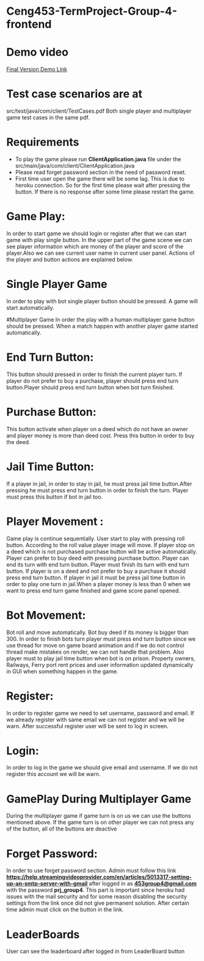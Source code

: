 # Ceng453-TermProject-Group-4-frontend

# Demo video
[Final Version Demo Link](https://www.youtube.com/watch?v=C4agqWnGeXQ)

# Test case scenarios are at
src/test/java/com/client/TestCases.pdf
Both single player and multiplayer game test cases in the same pdf.

# Requirements
* To play the game please run **ClientApplication.java** file under the src/main/java/com/client/ClientApplication.java
* Please read forget password section in the need of password reset.
* First time user open the game there will be some lag. This is due to heroku connection. So for the first time please wait after pressing the button. If there is no response after some time please restart the game.

# Game Play:
In order to start game we should login or register after that we can start game with play single button. In the upper part of the game scene we can see player information which are money of the player and score of the player.Also we can see current user name in current user panel. Actions of the player and button actions are explained below.

# Single Player Game 
In order to play with bot single player button should be pressed. A game will start automatically.

#Multiplayer Game 
In order the play with a human multiplayer game button should be pressed. When  a match happen with another player game started automatically.

# End Turn Button: 
This button should pressed in order to finish the current player turn. If player do not prefer to buy a purchase, player should press end turn button.Player should press end turn button when bot turn finished.

# Purchase Button: 
This button activate when player on a deed which do not have an owner and player money is more than deed cost. Press this button in order to buy the deed.

# Jail Time Button: 
If a player in jail, in order to stay in jail, he must press jail time button.After pressing he must press end turn button in order to finish the turn. Player must press this button if bot in jail too.

# Player Movement :
Game play is continue sequentially. User start to play with pressing roll button. According to the roll value player image will move. If player stop on a deed which is not purchased purchase button will be active automatically. Player can prefer to buy deed with pressing purchase button. Player can end its turn with end turn button. Player must finish its turn with end turn button. If player is on a deed and not prefer to buy a purchase it should press end turn button. If player in jail it must be press jail time button in order to play one turn in jail.When a player money is less than 0 when we want to press end turn game finished and game score panel opened.

# Bot Movement:
Bot roll and move automatically. Bot buy deed if its money is bigger than 300. In order to finish bots turn player must press end turn button since we use thread for move on game board animation and if we do not control thread make mistakes on render, we can not handle that problem. Also player must to play jail time button when bot is on prison. Property owners, Railways, Ferry port rent prices and user information updated dynamically in GUI when something happen in the game.


# Register:
In order to register game we need to set username, password and email. If we already register with same email we can not register and we will be warn.
After successful register user will be sent to log in screen.

# Login:
In order to log in the game we should give email and username. If we do not register this account  we will be warn.
 
# GamePlay During Multiplayer Game
During the multiplayer game if game turn is on us we can use the buttons mentioned above. If the game turn is on other player we can not press any of the button, all  of the buttons are deactive 
# Forget Password:


In order to use forget password section. Admin must follow this link **https://help.streamingvideoprovider.com/en/articles/5013317-setting-up-an-smtp-server-with-gmail** after logged in as **453group4@gmail.com** with the password **prj_group4**. This part is important since heroku had issues with the mail security and for some reason disabling the security settings from the link once did not give permanent solution.
After certain time admin must click on the button in the link.

# LeaderBoards
User can see the leaderboard after logged in from LeaderBoard button
